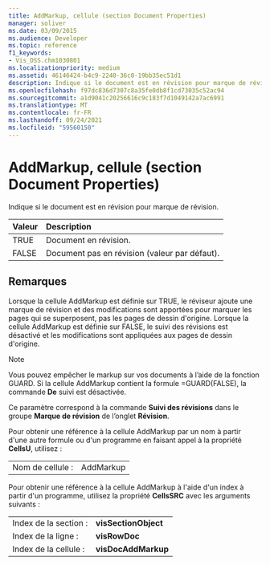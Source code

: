 ```yaml
---
title: AddMarkup, cellule (section Document Properties)
manager: soliver
ms.date: 03/09/2015
ms.audience: Developer
ms.topic: reference
f1_keywords:
- Vis_DSS.chm1030801
ms.localizationpriority: medium
ms.assetid: 46146424-b4c9-2240-36c0-19bb35ec51d1
description: Indique si le document est en révision pour marque de révision.
ms.openlocfilehash: f97dc836d7307c8a35fe0db8f1cd73035c52ac94
ms.sourcegitcommit: a1d9041c20256616c9c183f7d1049142a7ac6991
ms.translationtype: MT
ms.contentlocale: fr-FR
ms.lasthandoff: 09/24/2021
ms.locfileid: "59560150"
---
```

# <a name="addmarkup-cell-document-properties-section"></a>AddMarkup, cellule (section Document Properties)

Indique si le document est en révision pour marque de révision.
  
|**Valeur**|**Description**|
|:-----|:-----|
|TRUE  <br/> |Document en révision.  <br/> |
|FALSE  <br/> |Document pas en révision (valeur par défaut).  <br/> |
   
## <a name="remarks"></a>Remarques

Lorsque la cellule AddMarkup est définie sur TRUE, le réviseur ajoute une marque de révision et des modifications sont apportées pour marquer les pages qui se superposent, pas les pages de dessin d'origine. Lorsque la cellule AddMarkup est définie sur FALSE, le suivi des révisions est désactivé et les modifications sont appliquées aux pages de dessin d'origine.
  
> [!NOTE]
> Vous pouvez empêcher le markup sur vos documents à l’aide de la fonction GUARD. Si la cellule AddMarkup contient la formule =GUARD(FALSE), la commande **De** suivi est désactivée. 
  
Ce paramètre correspond à la commande **Suivi des révisions** dans le groupe **Marque de révision** de l’onglet **Révision**. 
  
Pour obtenir une référence à la cellule AddMarkup par un nom à partir d'une autre formule ou d'un programme en faisant appel à la propriété **CellsU**, utilisez : 
  
|||
|:-----|:-----|
|Nom de cellule :  <br/> |AddMarkup  <br/> |
   
Pour obtenir une référence à la cellule AddMarkup à l'aide d'un index à partir d'un programme, utilisez la propriété **CellsSRC** avec les arguments suivants : 
  
|||
|:-----|:-----|
|Index de la section :  <br/> |**visSectionObject** <br/> |
|Index de la ligne :  <br/> |**visRowDoc** <br/> |
|Index de la cellule :  <br/> |**visDocAddMarkup** <br/> |
   

